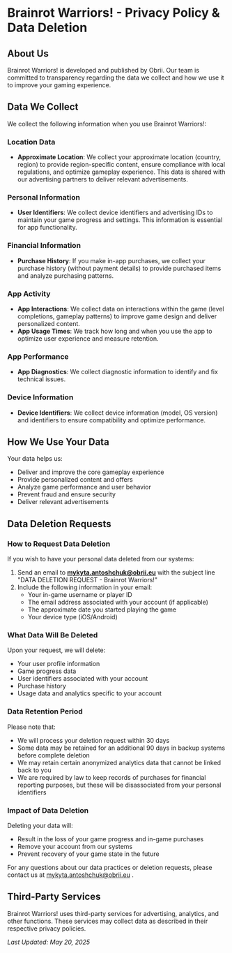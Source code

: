 # Brainrot Warriors! - Privacy Policy & Data Deletion

## About Us
Brainrot Warriors! is developed and published by Obrii. Our team is committed to transparency regarding the data we collect and how we use it to improve your gaming experience.

## Data We Collect
We collect the following information when you use Brainrot Warriors!:

### Location Data
* **Approximate Location**: We collect your approximate location (country, region) to provide region-specific content, ensure compliance with local regulations, and optimize gameplay experience. This data is shared with our advertising partners to deliver relevant advertisements.

### Personal Information
* **User Identifiers**: We collect device identifiers and advertising IDs to maintain your game progress and settings. This information is essential for app functionality.

### Financial Information
* **Purchase History**: If you make in-app purchases, we collect your purchase history (without payment details) to provide purchased items and analyze purchasing patterns.

### App Activity
* **App Interactions**: We collect data on interactions within the game (level completions, gameplay patterns) to improve game design and deliver personalized content.
* **App Usage Times**: We track how long and when you use the app to optimize user experience and measure retention.

### App Performance
* **App Diagnostics**: We collect diagnostic information to identify and fix technical issues.

### Device Information
* **Device Identifiers**: We collect device information (model, OS version) and identifiers to ensure compatibility and optimize performance.

## How We Use Your Data
Your data helps us:
* Deliver and improve the core gameplay experience
* Provide personalized content and offers
* Analyze game performance and user behavior
* Prevent fraud and ensure security
* Deliver relevant advertisements

## Data Deletion Requests

### How to Request Data Deletion
If you wish to have your personal data deleted from our systems:
1. Send an email to **mykyta.antoshchuk@obrii.eu** with the subject line "DATA DELETION REQUEST - Brainrot Warriors!"
2. Include the following information in your email:
   * Your in-game username or player ID
   * The email address associated with your account (if applicable)
   * The approximate date you started playing the game
   * Your device type (iOS/Android)

### What Data Will Be Deleted
Upon your request, we will delete:
* Your user profile information
* Game progress data
* User identifiers associated with your account
* Purchase history
* Usage data and analytics specific to your account

### Data Retention Period
Please note that:
* We will process your deletion request within 30 days
* Some data may be retained for an additional 90 days in backup systems before complete deletion
* We may retain certain anonymized analytics data that cannot be linked back to you
* We are required by law to keep records of purchases for financial reporting purposes, but these will be disassociated from your personal identifiers

### Impact of Data Deletion
Deleting your data will:
* Result in the loss of your game progress and in-game purchases
* Remove your account from our systems
* Prevent recovery of your game state in the future

For any questions about our data practices or deletion requests, please contact us at mykyta.antoshchuk@obrii.eu .

## Third-Party Services
Brainrot Warriors! uses third-party services for advertising, analytics, and other functions. These services may collect data as described in their respective privacy policies.

*Last Updated: May 20, 2025*
